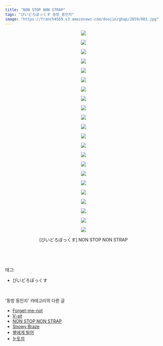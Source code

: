 ```yaml
---
title: "NON STOP NON STRAP"
tags: "びいどろぼっくす 동방_동인지"
image: "https://franch4569.s3.amazonaws.com/doujin/ghap/2859/001.jpg"
---
```

<div class="article">
<p style="text-align: center; clear: none; float: none;"><img src="{{ site.imgserver2 }}/ghap/2859/001.jpg"/></p>
<p style="text-align: center; clear: none; float: none;"><img src="{{ site.imgserver2 }}/ghap/2859/002.jpg"/></p>
<p style="text-align: center; clear: none; float: none;"><img src="{{ site.imgserver2 }}/ghap/2859/003.jpg"/></p>
<p style="text-align: center; clear: none; float: none;"><img src="{{ site.imgserver2 }}/ghap/2859/004.jpg"/></p>
<p style="text-align: center; clear: none; float: none;"><img src="{{ site.imgserver2 }}/ghap/2859/005.jpg"/></p>
<p style="text-align: center; clear: none; float: none;"><img src="{{ site.imgserver2 }}/ghap/2859/006.jpg"/></p>
<p style="text-align: center; clear: none; float: none;"><img src="{{ site.imgserver2 }}/ghap/2859/007.jpg"/></p>
<p style="text-align: center; clear: none; float: none;"><img src="{{ site.imgserver2 }}/ghap/2859/008.jpg"/></p>
<p style="text-align: center; clear: none; float: none;"><img src="{{ site.imgserver2 }}/ghap/2859/009.jpg"/></p>
<p style="text-align: center; clear: none; float: none;"><img src="{{ site.imgserver2 }}/ghap/2859/010.jpg"/></p>
<p style="text-align: center; clear: none; float: none;"><img src="{{ site.imgserver2 }}/ghap/2859/011.jpg"/></p>
<p style="text-align: center; clear: none; float: none;"><img src="{{ site.imgserver2 }}/ghap/2859/012.jpg"/></p>
<p style="text-align: center; clear: none; float: none;"><img src="{{ site.imgserver2 }}/ghap/2859/013.jpg"/></p>
<p style="text-align: center; clear: none; float: none;"><img src="{{ site.imgserver2 }}/ghap/2859/014.jpg"/></p>
<p style="text-align: center; clear: none; float: none;"><img src="{{ site.imgserver2 }}/ghap/2859/015.jpg"/></p>
<p style="text-align: center; clear: none; float: none;"><img src="{{ site.imgserver2 }}/ghap/2859/016.jpg"/></p>
<p style="text-align: center; clear: none; float: none;"><img src="{{ site.imgserver2 }}/ghap/2859/017.jpg"/></p>
<p style="text-align: center; clear: none; float: none;"><img src="{{ site.imgserver2 }}/ghap/2859/018.jpg"/></p>
<p style="text-align: center; clear: none; float: none;"><img src="{{ site.imgserver2 }}/ghap/2859/019.jpg"/></p>
<p style="text-align: center; clear: none; float: none;"><img src="{{ site.imgserver2 }}/ghap/2859/020.jpg"/></p>
<p style="text-align: center; clear: none; float: none;"><img src="{{ site.imgserver2 }}/ghap/2859/021.jpg"/></p>
<p style="text-align: center; clear: none; float: none;"><img src="{{ site.imgserver2 }}/ghap/2859/022.jpg"/></p>
<p style="text-align: center; clear: none; float: none;">[びいどろぼっくす] NON STOP NON STRAP</p>
<p><br/></p>
</div><br/>
<div class="tagTrail">
<p>태그: </p>
<ul>
<li>びいどろぼっくす</li>
</ul>
</div><br/>
<div class="another">
<p>'동방 동인지' 카테고리의 다른 글</p>
<ul>
<li><a href="/ghap_2861">Forget-me-not</a></li>
<li><a href="/ghap_2860">V-sit</a></li>
<li><a href="/ghap_2859">NON STOP NON STRAP</a></li>
<li><a href="/ghap_2857">Snowy Braze</a></li>
<li><a href="/ghap_2856">별에게 빌어</a></li>
<li><a href="/ghap_2855">눈토끼</a></li>
</ul>
</div><br/>
<div class="cb_module cb_fluid">
<div class="cb_wrt cb_profile">
</div><!-- commentList close -->
</div><br/>
